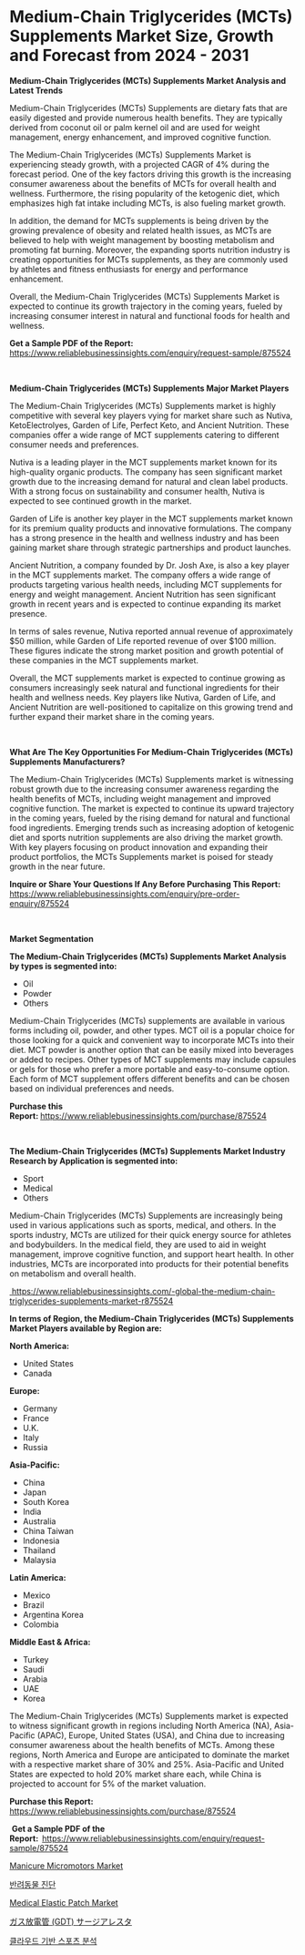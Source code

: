 <p><h1>Medium-Chain Triglycerides (MCTs) Supplements Market Size, Growth and Forecast from 2024 - 2031</h1></p><p><strong>Medium-Chain Triglycerides (MCTs) Supplements Market Analysis and Latest Trends</strong></p>
<p><p>Medium-Chain Triglycerides (MCTs) Supplements are dietary fats that are easily digested and provide numerous health benefits. They are typically derived from coconut oil or palm kernel oil and are used for weight management, energy enhancement, and improved cognitive function.</p><p>The Medium-Chain Triglycerides (MCTs) Supplements Market is experiencing steady growth, with a projected CAGR of 4% during the forecast period. One of the key factors driving this growth is the increasing consumer awareness about the benefits of MCTs for overall health and wellness. Furthermore, the rising popularity of the ketogenic diet, which emphasizes high fat intake including MCTs, is also fueling market growth.</p><p>In addition, the demand for MCTs supplements is being driven by the growing prevalence of obesity and related health issues, as MCTs are believed to help with weight management by boosting metabolism and promoting fat burning. Moreover, the expanding sports nutrition industry is creating opportunities for MCTs supplements, as they are commonly used by athletes and fitness enthusiasts for energy and performance enhancement.</p><p>Overall, the Medium-Chain Triglycerides (MCTs) Supplements Market is expected to continue its growth trajectory in the coming years, fueled by increasing consumer interest in natural and functional foods for health and wellness.</p></p>
<p><strong>Get a Sample PDF of the Report:&nbsp;</strong> <a href="https://www.reliablebusinessinsights.com/enquiry/request-sample/875524">https://www.reliablebusinessinsights.com/enquiry/request-sample/875524</a></p>
<p>&nbsp;</p>
<p><strong>Medium-Chain Triglycerides (MCTs) Supplements Major Market Players</strong></p>
<p><p>The Medium-Chain Triglycerides (MCTs) Supplements market is highly competitive with several key players vying for market share such as Nutiva, KetoElectrolyes, Garden of Life, Perfect Keto, and Ancient Nutrition. These companies offer a wide range of MCT supplements catering to different consumer needs and preferences.</p><p>Nutiva is a leading player in the MCT supplements market known for its high-quality organic products. The company has seen significant market growth due to the increasing demand for natural and clean label products. With a strong focus on sustainability and consumer health, Nutiva is expected to see continued growth in the market.</p><p>Garden of Life is another key player in the MCT supplements market known for its premium quality products and innovative formulations. The company has a strong presence in the health and wellness industry and has been gaining market share through strategic partnerships and product launches.</p><p>Ancient Nutrition, a company founded by Dr. Josh Axe, is also a key player in the MCT supplements market. The company offers a wide range of products targeting various health needs, including MCT supplements for energy and weight management. Ancient Nutrition has seen significant growth in recent years and is expected to continue expanding its market presence.</p><p>In terms of sales revenue, Nutiva reported annual revenue of approximately $50 million, while Garden of Life reported revenue of over $100 million. These figures indicate the strong market position and growth potential of these companies in the MCT supplements market.</p><p>Overall, the MCT supplements market is expected to continue growing as consumers increasingly seek natural and functional ingredients for their health and wellness needs. Key players like Nutiva, Garden of Life, and Ancient Nutrition are well-positioned to capitalize on this growing trend and further expand their market share in the coming years.</p></p>
<p>&nbsp;</p>
<p><strong>What Are The Key Opportunities For Medium-Chain Triglycerides (MCTs) Supplements Manufacturers?</strong></p>
<p><p>The Medium-Chain Triglycerides (MCTs) Supplements market is witnessing robust growth due to the increasing consumer awareness regarding the health benefits of MCTs, including weight management and improved cognitive function. The market is expected to continue its upward trajectory in the coming years, fueled by the rising demand for natural and functional food ingredients. Emerging trends such as increasing adoption of ketogenic diet and sports nutrition supplements are also driving the market growth. With key players focusing on product innovation and expanding their product portfolios, the MCTs Supplements market is poised for steady growth in the near future.</p></p>
<p><strong>Inquire or Share Your Questions If Any Before Purchasing This Report:</strong> <a href="https://www.reliablebusinessinsights.com/enquiry/pre-order-enquiry/875524">https://www.reliablebusinessinsights.com/enquiry/pre-order-enquiry/875524</a></p>
<p>&nbsp;</p>
<p><strong>Market Segmentation</strong></p>
<p><strong>The Medium-Chain Triglycerides (MCTs) Supplements Market Analysis by types is segmented into:</strong></p>
<p><ul><li>Oil</li><li>Powder</li><li>Others</li></ul></p>
<p><p>Medium-Chain Triglycerides (MCTs) supplements are available in various forms including oil, powder, and other types. MCT oil is a popular choice for those looking for a quick and convenient way to incorporate MCTs into their diet. MCT powder is another option that can be easily mixed into beverages or added to recipes. Other types of MCT supplements may include capsules or gels for those who prefer a more portable and easy-to-consume option. Each form of MCT supplement offers different benefits and can be chosen based on individual preferences and needs.</p></p>
<p><strong>Purchase this Report:&nbsp;</strong><a href="https://www.reliablebusinessinsights.com/purchase/875524">https://www.reliablebusinessinsights.com/purchase/875524</a></p>
<p>&nbsp;</p>
<p><strong>The Medium-Chain Triglycerides (MCTs) Supplements Market Industry Research by Application is segmented into:</strong></p>
<p><ul><li>Sport</li><li>Medical</li><li>Others</li></ul></p>
<p><p>Medium-Chain Triglycerides (MCTs) Supplements are increasingly being used in various applications such as sports, medical, and others. In the sports industry, MCTs are utilized for their quick energy source for athletes and bodybuilders. In the medical field, they are used to aid in weight management, improve cognitive function, and support heart health. In other industries, MCTs are incorporated into products for their potential benefits on metabolism and overall health.</p></p>
<p><a href="https://www.reliablebusinessinsights.com/-global-the-medium-chain-triglycerides-supplements-market-r875524">&nbsp;https://www.reliablebusinessinsights.com/-global-the-medium-chain-triglycerides-supplements-market-r875524</a></p>
<p><strong>In terms of Region, the Medium-Chain Triglycerides (MCTs) Supplements Market Players available by Region are:</strong></p>
<p>
    <p> <strong> North America: </strong>
        <ul>
            <li>United States</li>
            <li>Canada</li>
        </ul>
        </p> 
    <p> <strong> Europe: </strong>
        <ul>
            <li>Germany</li>
            <li>France</li>
            <li>U.K.</li>
            <li>Italy</li>
            <li>Russia</li>
        </ul>
        </p> 
    <p> <strong> Asia-Pacific: </strong>
        <ul>
            <li>China</li>
            <li>Japan</li>
            <li>South Korea</li>
            <li>India</li>
            <li>Australia</li>
            <li>China Taiwan</li>
            <li>Indonesia</li>
            <li>Thailand</li>
            <li>Malaysia</li>
        </ul>
        </p> 
    <p> <strong> Latin America: </strong>
        <ul>
            <li>Mexico</li>
            <li>Brazil</li>
            <li>Argentina Korea</li>
            <li>Colombia</li>
        </ul>
        </p> 
    <p> <strong> Middle East & Africa: </strong>
        <ul>
            <li>Turkey</li>
            <li>Saudi</li>
            <li>Arabia</li>
            <li>UAE</li>
            <li>Korea</li>
        </ul>
    </p>
    </p>
<p><p>The Medium-Chain Triglycerides (MCTs) Supplements market is expected to witness significant growth in regions including North America (NA), Asia-Pacific (APAC), Europe, United States (USA), and China due to increasing consumer awareness about the health benefits of MCTs. Among these regions, North America and Europe are anticipated to dominate the market with a respective market share of 30% and 25%. Asia-Pacific and United States are expected to hold 20% market share each, while China is projected to account for 5% of the market valuation.</p></p>
<p><strong>Purchase this Report: </strong><a href="https://www.reliablebusinessinsights.com/purchase/875524">https://www.reliablebusinessinsights.com/purchase/875524</a></p>
<p>&nbsp;<strong>Get a Sample PDF of the Report:&nbsp;&nbsp;</strong><a href="https://www.reliablebusinessinsights.com/enquiry/request-sample/875524">https://www.reliablebusinessinsights.com/enquiry/request-sample/875524</a></p>
<p><strong></strong></p>
<p><p><a href="https://github.com/seekum/Market-Research-Report-List-2/blob/main/manicure-micromotors-market.md">Manicure Micromotors Market</a></p><p><a href="https://medium.com/@constantinvon/%EB%B0%98%EB%A0%A4%EB%8F%99%EB%AC%BC-%EC%A7%84%EB%8B%A8-%EC%8B%9C%EC%9E%A5-%EB%B6%84%EC%84%9D-%EA%B8%80%EB%A1%9C%EB%B2%8C-%EC%82%B0%EC%97%85-%EC%A0%84%EB%A7%9D-%EB%B0%8F-%EC%98%88%EC%B8%A1-2024-2031-e1cecbae046f">반려동물 진단</a></p><p><a href="https://www.linkedin.com/pulse/medical-elastic-patch-market-size-cagr-trends-2024-2030-9ql5c">Medical Elastic Patch Market</a></p><p><a href="https://github.com/JerelSchulit20231/Market-Research-Report-List-1/blob/main/840426084766.md">ガス放電管 (GDT) サージアレスタ</a></p><p><a href="https://medium.com/@felipegrrady654556/%ED%81%B4%EB%9D%BC%EC%9A%B0%EB%93%9C-%EA%B8%B0%EB%B0%98-%EC%8A%A4%ED%8F%AC%EC%B8%A0-%EB%B6%84%EC%84%9D-%EC%8B%9C%EC%9E%A5-%EC%A1%B0%EC%82%AC-%EB%B3%B4%EA%B3%A0%EC%84%9C-%EA%B7%B8-%EC%97%AD%EC%82%AC-%EB%B0%8F-2024%EB%85%84%EB%B6%80%ED%84%B0-2031%EB%85%84%EA%B9%8C%EC%A7%80%EC%9D%98-%EC%98%88%EC%B8%A1-591d88cb3087">클라우드 기반 스포츠 분석</a></p></p>